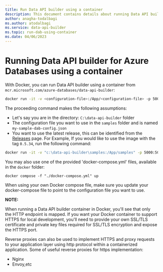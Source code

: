 ```yaml
---
title: Run Data API builder using a container
description: This document contains details about running Data API builder using a container.
author: anagha-todalbagi
ms.author: atodalbagi
ms.service: data-api-builder
ms.topic: run-dab-using-container
ms.date: 04/06/2023
---
```


# Running Data API builder for Azure Databases using a container

With Docker, you can run Data API builder using a container from `mcr.microsoft.com/azure-databases/data-api-builder`:

```sh
docker run -it -v <configuration-file>:/App/<configuration-file> -p 5000:5000 mcr.microsoft.com/azure-databases/data-api-builder:<tag> --ConfigFileName <configuration-file>
```

The proceeding command makes the following assumptions:

- Let's say you are in the directory: `C:\data-api-builder` folder
- The configuration file you want to use in the `samples` folder and is named `my-sample-dab-config.json`
- You want to use the latest release, this can be identified from the [Releases](https://github.com/Azure/data-api-builder/releases) page. For Example, If you would like to use the image with the tag `0.5.34`, run the following command:

```bash
docker run -it -v "c:\data-api-builder\samples:/App/samples" -p 5000:5000 mcr.microsoft.com/azure-databases/data-api-builder:0.5.34 --ConfigFileName ./samples/my-sample-dab-config.json
```

You may also use one of the provided 'docker-compose.yml' files, available in the `docker` folder:

```shell
docker compose -f "./docker-compose.yml" up
```

When using your own Docker compose file, make sure you update your docker-compose file to point to the configuration file you want to use.

**NOTE:**

When running a Data API builder container in Docker, you'll see that only the HTTP endpoint is mapped. If you want your Docker container to support HTTPS for local development, you'll need to provide your own SSL/TLS certificate and private key files required for SSL/TLS encryption and expose the HTTPS port. 

Reverse proxies can also be used to implement HTTPS and proxy requests to your application layer using http protocol within a containerized application.
Some of useful reverse proxies for https implementation:

* Nginx
* Envoy,etc

